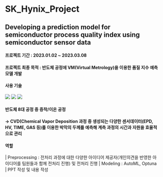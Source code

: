 # SK_Hynix_Project
## Developing a prediction model for semiconductor process quality index using semiconductor sensor data
#### 프로젝트 기간 : 2023.01.02 ~ 2023.03.08
#### 프로젝트 최종 목적 : 반도체 공정에 VM(Virtual Metrology)을 이용한 품질 지수 예측 모델 개발 


#### 사용 기술
<img src="https://img.shields.io/badge/Tensorflow-FF607F?style=flat&logo=Tensorflow&logoColor=white"/> <img src="https://img.shields.io/badge/scipy-FFA887?style=flat&logo=scipy&logoColor=white"/> <img src="https://img.shields.io/badge/pycaret-00E1FF?style=flat&logo=React&logoColor=white"/>
#### 반도체 8대 공정 중 증착/이온 공정
#### -> CVD(Chemical Vapor Deposition 과정 중 생성되는 다양한 센서데이터(EPD, HV, TIME, GAS 등)를 이용한 박막의 두께를 예측해 계측 과정의 시간과 자원을 효율적으로 관리
#### 역할 
|    Preprocessing : 전처리 과정에 대한 다양한 아이디어 제공자(개인의견을 반영한 아이디어를 팀원들과 함께 전처리 진행) 및 전처리 진행
|    Modeling : AutoML, Optuna 
|    PPT 작성 및 내용 작성
